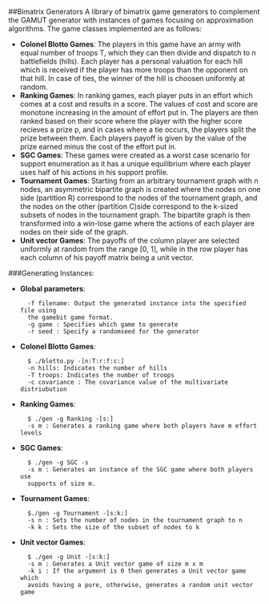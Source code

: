 ##Bimatrix Generators
A library of bimatrix game generators to complement the GAMUT generator with
instances of games focusing on approximation algorithms. The game classes
implemented are as follows:

- **Colonel Blotto Games**: The players in this game have an army with equal number
  of troops T, which they can then divide and dispatch to n battlefields (hills). Each
  player has a personal valuation for each hill which is received if the
  player has more troops than the opponent on that hill. In case of ties, the
  winner of the hill is choosen uniformly at random.
- **Ranking Games**: In ranking games, each player puts in an effort which comes at
  a cost and results in a score. The values of cost and score are monotone
  increasing in the amount of effort put in. The players are then ranked based
  on their score where the player with the higher score recieves a prize p, and
  in cases where a tie occurs, the players split the prize between them. Each
  players payoff is given by the value of the prize earned minus the cost of the
  effort put in.
- **SGC Games**: These games were created as a worst case scenario for support
  enumeration as it has a unique equilibrium where each player uses half of his
  actions in his support profile.
- **Tournament Games**: Starting from an arbitrary tournament graph with n nodes, an
  asymmetric bipartite graph is created where the nodes on one side (partition
  R) correspond to the nodes of the tournament graph, and the nodes on the other
  (partition C)side correspond to the k-sized subsets of nodes in the tournament 
  graph. The bipartite graph is then transformed into a win-lose game where the 
  actions of each player are nodes on their side of the graph.
- **Unit vector Games**: The payoffs of the column player are selected uniformly at
  random from the range [0, 1], while in the row player has each column of his
  payoff matrix being a unit vector.

###Generating Instances:
- **Global parameters**:

        -f filename: Output the generated instance into the specified file using
        the gamebit game format.
        -g game : Specifies which game to generate
        -r seed : Specify a randomseed for the generator

- **Colonel Blotto Games**:

        $ ./blotto.py -[n:T:r:f:c:]
        -n hills: Indicates the number of hills
        -T troops: Indicates the number of troops
        -c covariance : The covariance value of the multivariate distriubution

- **Ranking Games**:

        $ ./gen -g Ranking -[s:]
        -s m : Generates a ranking game where both players have m effort levels

- **SGC Games**:

        $ ./gen -g SGC -s
        -s m : Generates an instance of the SGC game where both players use
        supports of size m.
        
- **Tournament Games**:

        $./gen -g Tournament -[s:k:]
        -s n : Sets the number of nodes in the tournament graph to n
        -k k : Sets the size of the subset of nodes to k

- **Unit vector Games**:

        $ ./gen -g Unit -[s:k:]
        -s m : Generates a Unit vector game of size m x m
        -k i : If the argument is 0 then generates a Unit vector game which
        avoids having a pure, otherwise, generates a random unit vector game
